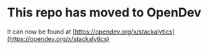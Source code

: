 # This repo has moved to OpenDev

It can now be found at [https://opendev.org/x/stackalytics](https://opendev.org/x/stackalytics)
